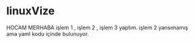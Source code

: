 # linuxVize
HOCAM MERHABA işlem 1 , işlem 2 , işlem 3 yaptım. işlem 2 yansımamış ama yaml kodu içinde bulunuyor.
